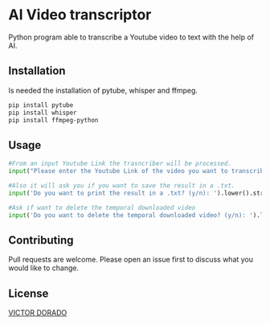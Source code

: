 # AI Video transcriptor

Python program able to transcribe a Youtube video to text with the help of AI.

## Installation

Is needed the installation of pytube, whisper and ffmpeg.

```bash
pip install pytube
pip install whisper
pip install ffmpeg-python
```

## Usage

```python
#From an input Youtube Link the trasncriber will be processed.
input("Please enter the Youtube Link of the video you want to transcribe: ")

#Also it will ask you if you want to save the result in a .txt.
input('Do you want to print the result in a .txt? (y/n): ').lower().strip() == 'y'

#Ask if want to delete the temporal downloaded video
input('Do you want to delete the temporal downloaded video? (y/n): ').lower().strip() == 'y'

```

## Contributing

Pull requests are welcome. Please open an issue first to discuss what you would like to change.

## License

[VICTOR DORADO](https://github.com/vdfbiz7/)
